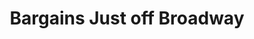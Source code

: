 ---
title: "Bargains Just off Broadway"
url: /peru/bargains-just-off-broadway/
shop: Gebrauchtwaren
---